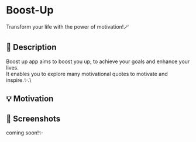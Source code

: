 # Boost-Up

Transform your life with the power of motivation!🪄

## :scroll: Description
Boost up app aims to boost you up; to achieve your goals and enhance your lives.\
It enables you to explore many motivational quotes to motivate and inspire.✨.\
 



## :bulb: Motivation
 

## :camera_flash: Screenshots
 coming soon!✨

